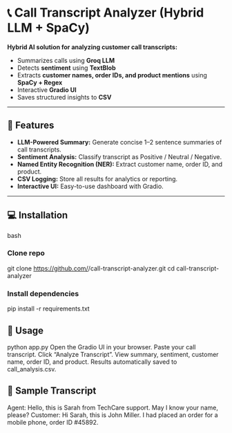 # 📞 Call Transcript Analyzer (Hybrid LLM + SpaCy)

**Hybrid AI solution for analyzing customer call transcripts:**  
- Summarizes calls using **Groq LLM**  
- Detects **sentiment** using **TextBlob**  
- Extracts **customer names, order IDs, and product mentions** using **SpaCy + Regex**  
- Interactive **Gradio UI**  
- Saves structured insights to **CSV**

---

## 🚀 Features
- **LLM-Powered Summary:** Generate concise 1–2 sentence summaries of call transcripts.
- **Sentiment Analysis:** Classify transcript as Positive / Neutral / Negative.
- **Named Entity Recognition (NER):** Extract customer name, order ID, and product.
- **CSV Logging:** Store all results for analytics or reporting.
- **Interactive UI:** Easy-to-use dashboard with Gradio.

---
## 💻 Installation

bash
### Clone repo
git clone https://github.com/<your-username>/call-transcript-analyzer.git
cd call-transcript-analyzer

### Install dependencies
pip install -r requirements.txt

## 📝 Usage
python app.py
Open the Gradio UI in your browser.
Paste your call transcript.
Click “Analyze Transcript”.
View summary, sentiment, customer name, order ID, and product.
Results automatically saved to call_analysis.csv.

## 📂 Sample Transcript
Agent: Hello, this is Sarah from TechCare support. May I know your name, please?
Customer: Hi Sarah, this is John Miller. I had placed an order for a mobile phone, order ID #45892.

